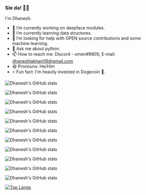 ### Sie da! 👋🏼
I'm Dhanesh.

- 🔭 I’m currently working on deepface modules.
- 🌱 I’m currently learning data structures.
- 🤔 I’m looking for help with OPEN source contributions and some machine learning.
- 💬 Ask me about python. 
- 📫 How to reach me: Discord - omen#9805; E-mail: dhaneshlakhani16@gmail.com
- 😄 Pronouns: He/Him
- ⚡ Fun fact: I'm heavily invested in Dogecoin 🐶.



![Dhanesh's GitHub stats](https://github-readme-stats.vercel.app/api?username=OMEN-D&show_icons=true&theme=dark)

![Dhanesh's GitHub stats](https://github-readme-stats.vercel.app/api?username=OMEN-D&show_icons=true&theme=radical)

![Dhanesh's GitHub stats](https://github-readme-stats.vercel.app/api?username=OMEN-D&show_icons=true&theme=merko)

![Dhanesh's GitHub stats](https://github-readme-stats.vercel.app/api?username=OMEN-D&show_icons=true&theme=gruvbox)

![Dhanesh's GitHub stats](https://github-readme-stats.vercel.app/api?username=OMEN-D&show_icons=true&theme=tokyonight)

![Dhanesh's GitHub stats](https://github-readme-stats.vercel.app/api?username=OMEN-D&show_icons=true&theme=onedark)

![Dhanesh's GitHub stats](https://github-readme-stats.vercel.app/api?username=OMEN-D&show_icons=true&theme=cobalt)

![Dhanesh's GitHub stats](https://github-readme-stats.vercel.app/api?username=OMEN-D&show_icons=true&theme=synthwave)

![Dhanesh's GitHub stats](https://github-readme-stats.vercel.app/api?username=OMEN-D&show_icons=true&theme=highcontrast)

![Dhanesh's GitHub stats](https://github-readme-stats.vercel.app/api?username=OMEN-D&show_icons=true&theme=dracula)



![Dhanesh's GitHub stats](https://github-readme-stats.vercel.app/api?username=OMEN-D&show_icons=true&theme=merko)

[![Top Langs](https://github-readme-stats.vercel.app/api/top-langs/?username=OMEN-D&layout=compact&theme=onedark)](https://github.com/OMEN-D/github-readme-stats)





